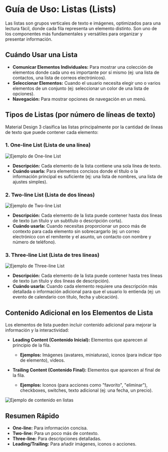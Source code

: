 
# Guía de Uso: Listas (Lists)

Las listas son grupos verticales de texto e imágenes, optimizados para una lectura fácil, donde cada fila representa un elemento distinto. Son uno de los componentes más fundamentales y versátiles para organizar y presentar información.

## Cuándo Usar una Lista

*   **Comunicar Elementos Individuales:** Para mostrar una colección de elementos donde cada uno es importante por sí mismo (ej: una lista de contactos, una lista de correos electrónicos).
*   **Seleccionar Elementos:** Cuando el usuario necesita elegir uno o varios elementos de un conjunto (ej: seleccionar un color de una lista de opciones).
*   **Navegación:** Para mostrar opciones de navegación en un menú.

## Tipos de Listas (por número de líneas de texto)

Material Design 3 clasifica las listas principalmente por la cantidad de líneas de texto que puede contener cada elemento:

### 1. One-line List (Lista de una línea)

![Ejemplo de One-line List](https://m3.material.io/assets/images/components/lists/one-line-list.png)

*   **Descripción:** Cada elemento de la lista contiene una sola línea de texto.
*   **Cuándo usarla:** Para elementos concisos donde el título o la información principal es suficiente (ej: una lista de nombres, una lista de ajustes simples).

### 2. Two-line List (Lista de dos líneas)

![Ejemplo de Two-line List](https://m3.material.io/assets/images/components/lists/two-line-list.png)

*   **Descripción:** Cada elemento de la lista puede contener hasta dos líneas de texto (un título y un subtítulo o descripción corta).
*   **Cuándo usarla:** Cuando necesitas proporcionar un poco más de contexto para cada elemento sin sobrecargarlo (ej: un correo electrónico con el remitente y el asunto, un contacto con nombre y número de teléfono).

### 3. Three-line List (Lista de tres líneas)

![Ejemplo de Three-line List](https://m3.material.io/assets/images/components/lists/three-line-list.png)

*   **Descripción:** Cada elemento de la lista puede contener hasta tres líneas de texto (un título y dos líneas de descripción).
*   **Cuándo usarla:** Cuando cada elemento requiere una descripción más detallada o información adicional para que el usuario lo entienda (ej: un evento de calendario con título, fecha y ubicación).

## Contenido Adicional en los Elementos de Lista

Los elementos de lista pueden incluir contenido adicional para mejorar la información y la interactividad:

*   **Leading Content (Contenido Inicial):** Elementos que aparecen al principio de la fila.
    *   **Ejemplos:** Imágenes (avatares, miniaturas), iconos (para indicar tipo de elemento), videos.

*   **Trailing Content (Contenido Final):** Elementos que aparecen al final de la fila.
    *   **Ejemplos:** Iconos (para acciones como "favorito", "eliminar"), checkboxes, switches, texto adicional (ej: una fecha, un precio).

![Ejemplo de contenido en listas](https://m3.material.io/assets/images/components/lists/list-content.png)

## Resumen Rápido

*   **One-line:** Para información concisa.
*   **Two-line:** Para un poco más de contexto.
*   **Three-line:** Para descripciones detalladas.
*   **Leading/Trailing:** Para añadir imágenes, iconos o acciones.
